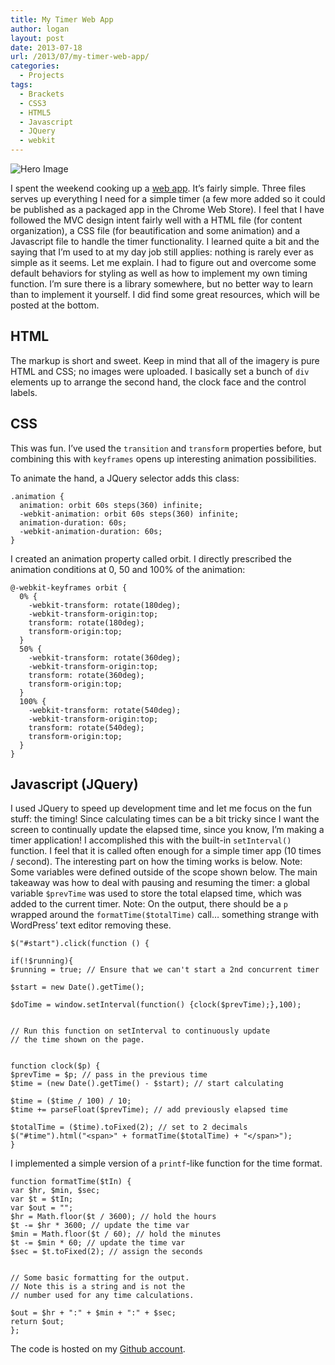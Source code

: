 ```yaml
---
title: My Timer Web App
author: logan
layout: post
date: 2013-07-18
url: /2013/07/my-timer-web-app/
categories:
  - Projects
tags:
  - Brackets
  - CSS3
  - HTML5
  - Javascript
  - JQuery
  - webkit
---
```


![Hero Image](/img/2013/07/Clock-Promo-Med.jpg)

I spent the weekend cooking up a [web app](https://chrome.google.com/webstore/detail/timer/keajpdeigjicancnhaknebefgekooiof?hl=en-US). It&#8217;s fairly simple. Three files serves up everything I need for a simple timer (a few more added so it could be published as a packaged app in the Chrome Web Store). I feel that I have followed the MVC design intent fairly well with a HTML file (for content organization), a CSS file (for beautification and some animation) and a Javascript file to handle the timer functionality. I learned quite a bit and the saying that I&#8217;m used to at my day job still applies: nothing is rarely ever as simple as it seems. Let me explain. I had to figure out and overcome some default behaviors for styling as well as how to implement my own timing function. I&#8217;m sure there is a library somewhere, but no better way to learn than to implement it yourself. I did find some great resources, which will be posted at the bottom.

## HTML

The markup is short and sweet. Keep in mind that all of the imagery is pure HTML and CSS; no images were uploaded. I basically set a bunch of `div` elements up to arrange the second hand, the clock face and the control labels.

## CSS

This was fun. I&#8217;ve used the `transition` and `transform` properties before, but combining this with `keyframes` opens up interesting animation possibilities.

To animate the hand, a JQuery selector adds this class:

    .animation {
      animation: orbit 60s steps(360) infinite;
      -webkit-animation: orbit 60s steps(360) infinite;
      animation-duration: 60s;
      -webkit-animation-duration: 60s;
    }



I created an animation property called orbit. I directly prescribed the animation conditions at 0, 50 and 100% of the animation:


    @-webkit-keyframes orbit {
      0% {
        -webkit-transform: rotate(180deg);
        -webkit-transform-origin:top;
        transform: rotate(180deg);
        transform-origin:top;
      }
      50% {
        -webkit-transform: rotate(360deg);
        -webkit-transform-origin:top;
        transform: rotate(360deg);
        transform-origin:top;
      }
      100% {
        -webkit-transform: rotate(540deg);
        -webkit-transform-origin:top;
        transform: rotate(540deg);
        transform-origin:top;
      }
    }


## Javascript (JQuery)

I used JQuery to speed up development time and let me focus on the fun stuff: the timing! Since calculating times can be a bit tricky since I want the screen to continually update the elapsed time, since you know, I&#8217;m making a timer application! I accomplished this with the built-in `setInterval()` function. I feel that it is called often enough for a simple timer app (10 times / second). The interesting part on how the timing works is below. Note: Some variables were defined outside of the scope shown below. The main takeaway was how to deal with pausing and resuming the timer: a global variable `$prevTime` was used to store the total elapsed time, which was added to the current timer. Note: On the output, there should be a `p` wrapped around the `formatTime($totalTime)` call&#8230; something strange with WordPress&#8217; text editor removing these.


    $("#start").click(function () {

    if(!$running){
    $running = true; // Ensure that we can't start a 2nd concurrent timer

    $start = new Date().getTime();

    $doTime = window.setInterval(function() {clock($prevTime);},100);


    // Run this function on setInterval to continuously update
    // the time shown on the page.


    function clock($p) {
    $prevTime = $p; // pass in the previous time
    $time = (new Date().getTime() - $start); // start calculating

    $time = ($time / 100) / 10;
    $time += parseFloat($prevTime); // add previously elapsed time

    $totalTime = ($time).toFixed(2); // set to 2 decimals
    $("#time").html("<span>" + formatTime($totalTime) + "</span>");
    }


I implemented a simple version of a `printf`-like function for the time format.


    function formatTime($tIn) {
    var $hr, $min, $sec;
    var $t = $tIn;
    var $out = "";
    $hr = Math.floor($t / 3600); // hold the hours
    $t -= $hr * 3600; // update the time var
    $min = Math.floor($t / 60); // hold the minutes
    $t -= $min * 60; // update the time var
    $sec = $t.toFixed(2); // assign the seconds


    // Some basic formatting for the output.
    // Note this is a string and is not the
    // number used for any time calculations.
    
    $out = $hr + ":" + $min + ":" + $sec;
    return $out;
    };


The code is hosted on my <a title="Github" href="https://github.com/loganwedwards/HTML-Timer" target="_blank">Github account</a>.

 [1]: http://www.le-create.com/blog/wp-content/uploads/2013/07/Clock-Promo-Med.jpg
